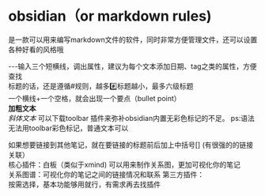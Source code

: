 # obsidian（or markdown rules)
是一款可以用来编写markdown文件的软件，同时非常方便管理文件，还可以设置各种好看的风格哦  

---输入三个短横线，调出属性，建议为每个文本添加日期、tag之类的属性，方便查找  
标题的话，还是遵循#规则，越多#️⃣标题越小，最多六级标题  
一个横线+一个空格，就会出现一个要点（bullet point）  
**加粗文本**  
*斜体文本* 
可以下载toolbar 插件来弥补obsidian内置无彩色标记的不足。
ps:语法无法用toolbar彩色标记，普通文本可以  

如果想要链接到其他笔记，就在要链接的标题前后加上中括号[] (有很强的的链接关联）  
核心插件：白板（类似于xmind) 可以用来制作关系图，更加可视化你的笔记  
        关系图谱：可视化你的笔记之间的链接情况和联系
第三方插件：  
        按需选择，基本功能够用就行，有需求再去找插件
